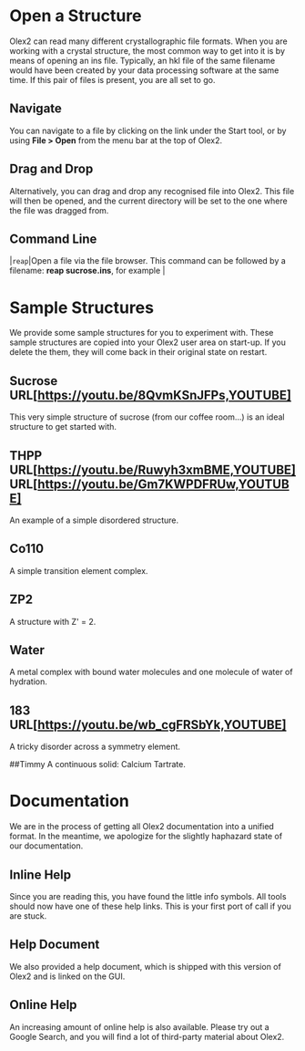 <!--
# start-target
Start here!
- Sample Structures
- Open Existing File
-->

# Open a Structure
Olex2 can read many different crystallographic file formats. When  you are working with a crystal structure, the most common way to get into it is by means of opening an ins file. Typically, an hkl file of the same filename would have been created by your data processing software at the same time. If this pair of files is present, you are all set to go.

## Navigate
You can navigate to a file by clicking on the link under the Start tool, or by using **File > Open** from the menu bar at the top of Olex2.

## Drag and Drop
Alternatively, you can drag and drop any recognised file into Olex2. This file will then be opened, and the current directory will be set to the one where the file was  dragged from.

## Command Line

|`reap`|Open a file via the file browser. This command can be followed by a filename: **reap sucrose.ins**, for example |

# Sample Structures
We provide some sample structures for you to experiment with. These sample structures are copied into your Olex2 user area on start-up. If you delete the them, they will come back in their original state on restart.

## Sucrose URL[https://youtu.be/8QvmKSnJFPs,YOUTUBE]
This very simple structure of sucrose (from our coffee room...) is an ideal structure to get started with.

## THPP URL[https://youtu.be/Ruwyh3xmBME,YOUTUBE] URL[https://youtu.be/Gm7KWPDFRUw,YOUTUBE]
An example of a simple disordered structure.

## Co110
A simple transition element complex.

## ZP2
A structure with Z' = 2.

## Water
A metal complex with bound water molecules and one molecule of water of hydration.

## 183 URL[https://youtu.be/wb_cgFRSbYk,YOUTUBE]
A tricky disorder across a symmetry element.

##Timmy
A continuous solid: Calcium Tartrate.

# Documentation
We are in the process of getting all Olex2 documentation into a unified format. In the meantime, we apologize for the slightly haphazard state of our documentation.

## Inline Help
Since you are reading this, you have found the little info symbols. All tools should now have one of these help links. This is your first port of call if you are stuck.

## Help Document
We also provided a help document, which is shipped with this version of Olex2 and is linked on the GUI.

## Online Help
An increasing amount of online help is also available. Please try out a Google Search, and you will find a lot of third-party material about Olex2.
